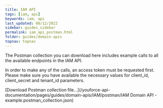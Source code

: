 ```yaml
---
title: IAM API
tags: [iam, api]
keywords: iam, api
last_updated: 08/12/2022
sidebar: guides_sidebar
permalink: iam_api_postman.html
folder: guides/domain-apis
topnav: topnav
---
```


The Postman collection you can download here includes example calls to all the available endpoints in the IAM API.

In order to make any of the calls, an access token must be requested first. Please make sure you have available the necessary values for client_id, client_secret and tenant_id parameters.  

[Download Postman collection file...](/youforce-api-documentation/pages/guides/domain-apis/IAM/postman/IAM Domain API - example.postman_collection.json)
